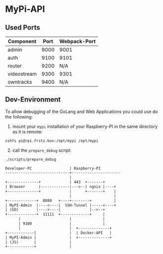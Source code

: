 # MyPi-API

## Used Ports

| Component   | Port | Webpack-Port |
|-------------|------|--------------|
| admin       | 9000 | 9001         |
| auth        | 9100 | 9101         |
| router      | 9200 | N/A          |
| videostream | 9300 | 9301         |
| owntracks   | 9400 | N/A          |

## Dev-Environment

To allow debugging of the GoLang and Web Applications you could use do the
following:

1. mount your `mypi` installation of your Raspberry-PI in the same directory
as it is remote:

```bash
sshfs pi@rpi.fritz.box:/opt/mypi /opt/mypi
```

2. call the `prepare_debug` script:

```bash
./scripts/prepare_debug
```



```txt
Developer-PC                 | Raspberry-PI
-----------------------------+----------------------
                             |
+--------------+             | 443  +-------+
| Browser      |-------------|--->--| ngnix |----+
+--------------+             |      +-------+    |
                             |                   |
+-------------+  8080   +----+--------+          |
| MyPI-Admin  |----<----|  SSH-Tunnel |-----<----+
| (GO)        |---->----|             |-->--+
+-------------+  11111  +-------------+     |
      |                      |              |
      | 9100                 |              |
      |                      |  +--------------+
+------------|               |  | Docker-API   |
| MyPI-Admin |               |  +--------------+
| (JS)       |               |
+------------+               |
```
